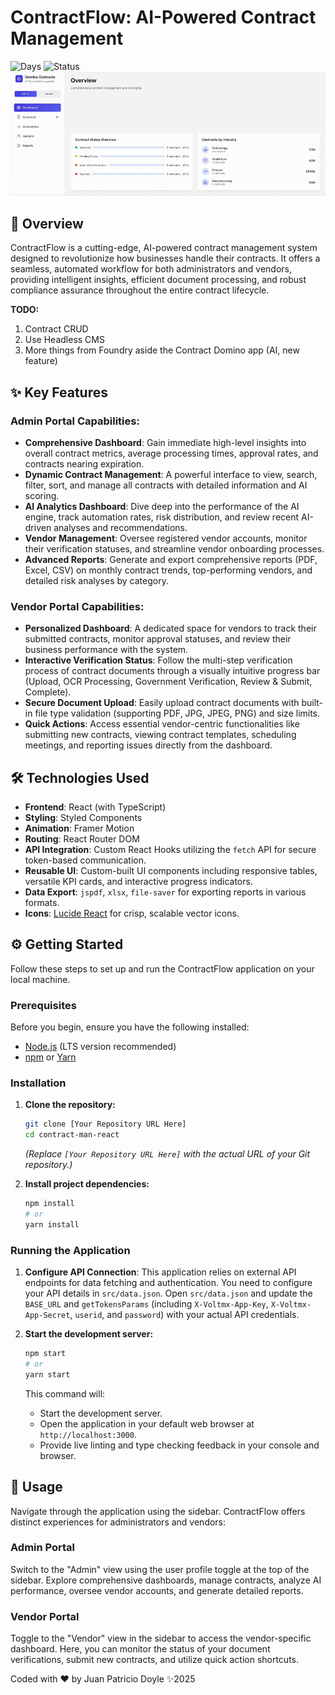 # ContractFlow: AI-Powered Contract Management
![Days](https://img.shields.io/static/v1?label=Working-Days&message=3&color=blue)
![Status](https://img.shields.io/static/v1?label=Done-Status&message=60%&color=yellow)
![ContractFlow Application Screenshot](public/gif-test.gif)
## 🚀 Overview

ContractFlow is a cutting-edge, AI-powered contract management system designed to revolutionize how businesses handle their contracts. It offers a seamless, automated workflow for both administrators and vendors, providing intelligent insights, efficient document processing, and robust compliance assurance throughout the entire contract lifecycle.

**TODO:**
1. Contract CRUD
2. Use Headless CMS
3. More things from Foundry aside the Contract Domino app (AI, new feature)

## ✨ Key Features

### Admin Portal Capabilities:
* **Comprehensive Dashboard**: Gain immediate high-level insights into overall contract metrics, average processing times, approval rates, and contracts nearing expiration.
* **Dynamic Contract Management**: A powerful interface to view, search, filter, sort, and manage all contracts with detailed information and AI scoring.
* **AI Analytics Dashboard**: Dive deep into the performance of the AI engine, track automation rates, risk distribution, and review recent AI-driven analyses and recommendations.
* **Vendor Management**: Oversee registered vendor accounts, monitor their verification statuses, and streamline vendor onboarding processes.
* **Advanced Reports**: Generate and export comprehensive reports (PDF, Excel, CSV) on monthly contract trends, top-performing vendors, and detailed risk analyses by category.

### Vendor Portal Capabilities:
* **Personalized Dashboard**: A dedicated space for vendors to track their submitted contracts, monitor approval statuses, and review their business performance with the system.
* **Interactive Verification Status**: Follow the multi-step verification process of contract documents through a visually intuitive progress bar (Upload, OCR Processing, Government Verification, Review & Submit, Complete).
* **Secure Document Upload**: Easily upload contract documents with built-in file type validation (supporting PDF, JPG, JPEG, PNG) and size limits.
* **Quick Actions**: Access essential vendor-centric functionalities like submitting new contracts, viewing contract templates, scheduling meetings, and reporting issues directly from the dashboard.

## 🛠️ Technologies Used

* **Frontend**: React (with TypeScript)
* **Styling**: Styled Components
* **Animation**: Framer Motion
* **Routing**: React Router DOM
* **API Integration**: Custom React Hooks utilizing the `fetch` API for secure token-based communication.
* **Reusable UI**: Custom-built UI components including responsive tables, versatile KPI cards, and interactive progress indicators.
* **Data Export**: `jspdf`, `xlsx`, `file-saver` for exporting reports in various formats.
* **Icons**: [Lucide React](https://lucide.dev/) for crisp, scalable vector icons.

## ⚙️ Getting Started

Follow these steps to set up and run the ContractFlow application on your local machine.

### Prerequisites

Before you begin, ensure you have the following installed:
* [Node.js](https://nodejs.org/en/) (LTS version recommended)
* [npm](https://www.npmjs.com/get-npm) or [Yarn](https://yarnpkg.com/getting-started/install)

### Installation

1.  **Clone the repository:**
    ```bash
    git clone [Your Repository URL Here]
    cd contract-man-react
    ```
    *(Replace `[Your Repository URL Here]` with the actual URL of your Git repository.)*

2.  **Install project dependencies:**
    ```bash
    npm install
    # or
    yarn install
    ```

### Running the Application

1.  **Configure API Connection**:
    This application relies on external API endpoints for data fetching and authentication. You need to configure your API details in `src/data.json`.
    Open `src/data.json` and update the `BASE_URL` and `getTokensParams` (including `X-Voltmx-App-Key`, `X-Voltmx-App-Secret`, `userid`, and `password`) with your actual API credentials.

2.  **Start the development server:**
    ```bash
    npm start
    # or
    yarn start
    ```
    This command will:
    * Start the development server.
    * Open the application in your default web browser at `http://localhost:3000`.
    * Provide live linting and type checking feedback in your console and browser.

## 📝 Usage

Navigate through the application using the sidebar. ContractFlow offers distinct experiences for administrators and vendors:

### Admin Portal
Switch to the "Admin" view using the user profile toggle at the top of the sidebar. Explore comprehensive dashboards, manage contracts, analyze AI performance, oversee vendor accounts, and generate detailed reports.

### Vendor Portal
Toggle to the "Vendor" view in the sidebar to access the vendor-specific dashboard. Here, you can monitor the status of your document verifications, submit new contracts, and utilize quick action shortcuts.


Coded with ❤️ by Juan Patricio Doyle ✨2025